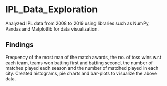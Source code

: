 # IPL_Data_Exploration
Analyzed IPL data from 2008 to 2019 using libraries such as NumPy, Pandas and Matplotlib for data visualization.

## Findings
Frequency of the most man of the match awards, 
the no. of toss wins w.r.t each team, 
teams won batting first and batting second, 
the number of matches played each season and 
the number of matched played in each city. 
Created histograms, pie charts and bar-plots to visualize the above data.
